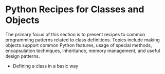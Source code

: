 # Python Recipes for Classes and Objects

The primary focus of this section is to present recipes to common 
programming patterns related to class definitions. Topics include making 
objects support common Python features, usage of special methods, 
encapsulation techniques, inheritance, memory management, and useful 
design patterns.

* Defining a class in a basic way
